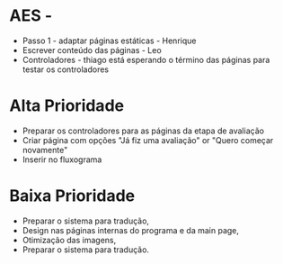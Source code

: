 AES - 
==========================
* Passo 1 - adaptar páginas estáticas - Henrique
* Escrever conteúdo das páginas - Leo
* Controladores - thiago está esperando o término das páginas para testar os controladores 


Alta Prioridade
==========================
* Preparar os controladores para as páginas da etapa de avaliação
* Criar página com opções "Já fiz uma avaliação" or "Quero começar novamente"
* Inserir no fluxograma

Baixa Prioridade
==========================
* Preparar o sistema para tradução,
* Design nas páginas internas do programa e da main page,
* Otimização das imagens,
* Preparar o sistema para tradução.








